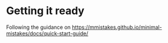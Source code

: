 # Getting it ready
Following the guidance on https://mmistakes.github.io/minimal-mistakes/docs/quick-start-guide/
